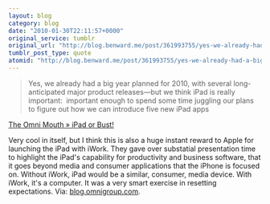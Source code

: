 ```yaml
---
layout: blog
category: blog
date: "2010-01-30T22:11:57+0000"
original_service: tumblr
original_url: "http://blog.benward.me/post/361993755/yes-we-already-had-a-big-year-planned-for-2010"
tumblr_post_type: quote
atomid: "http://blog.benward.me/post/361993755/yes-we-already-had-a-big-year-planned-for-2010"
---
```

> Yes, we already had a big year planned for 2010, with several long-anticipated major product releases—but we think iPad is really important:  important enough to spend some time juggling our plans to figure out how we can introduce five new iPad apps

<a href="http://blog.omnigroup.com/2010/01/29/ipad-or-bust/">The Omni Mouth » iPad or Bust!</a>

Very cool in itself, but I think this is also a huge instant reward to Apple for launching the iPad with iWork. They gave over substatial presentation time to highlight the iPad's capability for productivity and business software, that it goes beyond media and consumer applications that the iPhone is focused on. Without iWork, iPad would be a similar, consumer, media device. With iWork, it's a computer. It was a very smart exercise in resetting expectations.
Via: [blog.omnigroup.com](http://blog.omnigroup.com/2010/01/29/ipad-or-bust/).